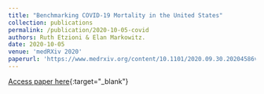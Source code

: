 ```yaml
---
title: "Benchmarking COVID-19 Mortality in the United States"
collection: publications
permalink: /publication/2020-10-05-covid
authors: Ruth Etzioni & Elan Markowitz.
date: 2020-10-05
venue: 'medRXiv 2020'
paperurl: 'https://www.medrxiv.org/content/10.1101/2020.09.30.20204586v1'
---
```

[Access paper here](https://www.medrxiv.org/content/10.1101/2020.09.30.20204586v1){:target="_blank"}
